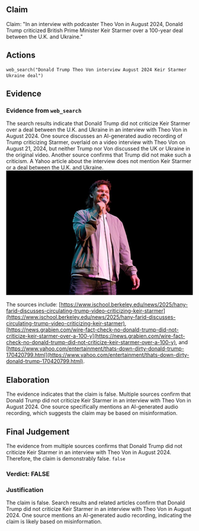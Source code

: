 ## Claim
Claim: "In an interview with podcaster Theo Von in August 2024, Donald Trump criticized British Prime Minister Keir Starmer over a 100-year deal between the U.K. and Ukraine."

## Actions
```
web_search("Donald Trump Theo Von interview August 2024 Keir Starmer Ukraine deal")
```

## Evidence
### Evidence from `web_search`
The search results indicate that Donald Trump did not criticize Keir Starmer over a deal between the U.K. and Ukraine in an interview with Theo Von in August 2024. One source discusses an AI-generated audio recording of Trump criticizing Starmer, overlaid on a video interview with Theo Von on August 21, 2024, but neither Trump nor Von discussed the UK or Ukraine in the original video. Another source confirms that Trump did not make such a criticism. A Yahoo article about the interview does not mention Keir Starmer or a deal between the U.K. and Ukraine. ![image 1220](media/2025-08-06_18-35-1754505335-902827.jpg)

The sources include: [https://www.ischool.berkeley.edu/news/2025/hany-farid-discusses-circulating-trump-video-criticizing-keir-starmer](https://www.ischool.berkeley.edu/news/2025/hany-farid-discusses-circulating-trump-video-criticizing-keir-starmer), [https://news.grabien.com/wire-fact-check-no-donald-trump-did-not-criticize-keir-starmer-over-a-100-y](https://news.grabien.com/wire-fact-check-no-donald-trump-did-not-criticize-keir-starmer-over-a-100-y), and [https://www.yahoo.com/entertainment/thats-down-dirty-donald-trump-170420799.html](https://www.yahoo.com/entertainment/thats-down-dirty-donald-trump-170420799.html).


## Elaboration
The evidence indicates that the claim is false. Multiple sources confirm that Donald Trump did not criticize Keir Starmer in an interview with Theo Von in August 2024. One source specifically mentions an AI-generated audio recording, which suggests the claim may be based on misinformation.


## Final Judgement
The evidence from multiple sources confirms that Donald Trump did not criticize Keir Starmer in an interview with Theo Von in August 2024. Therefore, the claim is demonstrably false. `false`


### Verdict: FALSE

### Justification
The claim is false. Search results and related articles confirm that Donald Trump did not criticize Keir Starmer in an interview with Theo Von in August 2024. One source mentions an AI-generated audio recording, indicating the claim is likely based on misinformation.

